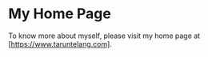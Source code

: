 # My Home Page
To know more about myself, please visit my home page at [https://www.taruntelang.com].
